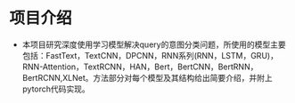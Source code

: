 # 项目介绍
- 本项目研究深度使用学习模型解决query的意图分类问题，所使用的模型主要包括：FastText，TextCNN，DPCNN，RNN系列(RNN，LSTM，GRU)，RNN-Attention，TextRCNN，HAN，Bert，BertCNN，BertRNN，BertRCNN,XLNet。方法部分对每个模型及其结构给出简要介绍，并附上pytorch代码实现。